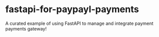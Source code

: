 # fastapi-for-paypayl-payments
A curated example of using FastAPI to manage and integrate payment payments gateway!
